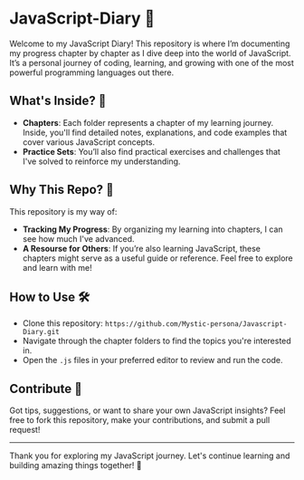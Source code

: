 # JavaScript-Diary 📓

Welcome to my JavaScript Diary! This repository is where I’m documenting my progress chapter by chapter as I dive deep into the world of JavaScript. It’s a personal journey of coding, learning, and growing with one of the most powerful programming languages out there.

## What's Inside? 📁

- **Chapters**: Each folder represents a chapter of my learning journey. Inside, you'll find detailed notes, explanations, and code examples that cover various JavaScript concepts.
- **Practice Sets**: You’ll also find practical exercises and challenges that I've solved to reinforce my understanding.

## Why This Repo? 🎯

This repository is my way of:

- **Tracking My Progress**: By organizing my learning into chapters, I can see how much I've advanced.
- **A Resourse for Others**: If you’re also learning JavaScript, these chapters might serve as a useful guide or reference. Feel free to explore and learn with me!

## How to Use 🛠️

- Clone this repository: `https://github.com/Mystic-persona/Javascript-Diary.git`
- Navigate through the chapter folders to find the topics you're interested in.
- Open the `.js` files in your preferred editor to review and run the code.

## Contribute 🌱

Got tips, suggestions, or want to share your own JavaScript insights? Feel free to fork this repository, make your contributions, and submit a pull request!

---

Thank you for exploring my JavaScript journey. Let's continue learning and building amazing things together! 🌟

